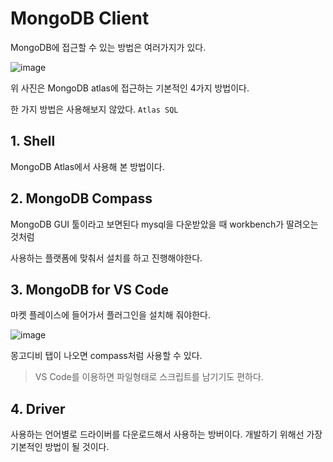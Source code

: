 # MongoDB Client

MongoDB에 접근할 수 있는 방법은 여러가지가 있다.

![image](https://github.com/YoonSeok-Heo/TIL/assets/113662725/67986857-9f5a-4b06-9ea4-b851f087f66f)

위 사진은 MongoDB atlas에 접근하는 기본적인 4가지 방법이다.

한 가지 방법은 사용해보지 않았다. ```Atlas SQL```

## 1. Shell

MongoDB Atlas에서 사용해 본 방법이다.

## 2. MongoDB Compass

MongoDB GUI 툴이라고 보면된다 mysql을 다운받았을 때 workbench가 딸려오는 것처럼

사용하는 플랫폼에 맞춰서 설치를 하고 진행해야한다.

## 3. MongoDB for VS Code

마켓 플레이스에 들어가서 플러그인을 설치해 줘야한다.

![image](https://github.com/YoonSeok-Heo/TIL/assets/113662725/2963b3ff-b1a1-475f-bd4e-fa0d8dcd1107)

몽고디비 탭이 나오면 compass처럼 사용할 수 있다.

> VS Code를 이용하면 파일형태로 스크립트를 남기기도 편하다.

## 4. Driver

사용하는 언어별로 드라이버를 다운로드해서 사용하는 방버이다. 개발하기 위해선 가장 기본적인 방법이 될 것이다.